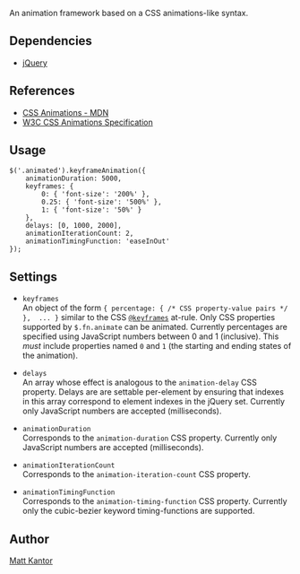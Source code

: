 An animation framework based on a CSS animations-like syntax.

Dependencies
------------
- [jQuery](http://jquery.com)

References
----------
- [CSS Animations - MDN](https://developer.mozilla.org/en/CSS/CSS_animations)
- [W3C CSS Animations Specification](http://www.w3.org/TR/css3-animations/)

Usage
-----
    $('.animated').keyframeAnimation({
    	animationDuration: 5000,
    	keyframes: {
    		0: { 'font-size': '200%' },
    		0.25: { 'font-size': '500%' },
    		1: { 'font-size': '50%' }
    	},
    	delays: [0, 1000, 2000],
    	animationIterationCount: 2,
    	animationTimingFunction: 'easeInOut'
    });

Settings
--------
- `keyframes`  
  An object of the form `{ percentage: { /* CSS property-value pairs */ }, 
  ... }` similar to the CSS 
  [`@keyframes`](https://developer.mozilla.org/en/CSS/@keyframes) at-rule. 
  Only CSS properties supported by `$.fn.animate` can be animated. 
  Currently percentages are specified using JavaScript numbers between 0 
  and 1 (inclusive). This *must* include properties named `0` and `1` (the 
  starting and ending states of the animation).

- `delays`  
  An array whose effect is analogous to the `animation-delay` CSS property. 
  Delays are are settable per-element by ensuring that indexes in this 
  array correspond to element indexes in the jQuery set. Currently only 
  JavaScript numbers are accepted (milliseconds).

- `animationDuration`  
   Corresponds to the `animation-duration` CSS property. Currently only 
   JavaScript numbers are accepted (milliseconds).

- `animationIterationCount`  
  Corresponds to the `animation-iteration-count` CSS property.

- `animationTimingFunction`  
  Corresponds to the `animation-timing-function` CSS property. Currently 
  only the cubic-bezier keyword timing-functions are supported.

Author
------
[Matt Kantor](http://mattkantor.com)
